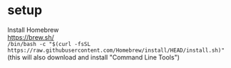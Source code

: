# setup

Install Homebrew  
https://brew.sh/  
`/bin/bash -c "$(curl -fsSL https://raw.githubusercontent.com/Homebrew/install/HEAD/install.sh)"`  
(this will also download and install "Command Line Tools")

